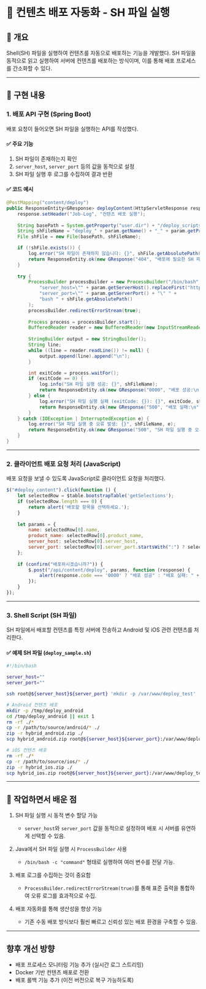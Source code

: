 # 📌 컨텐츠 배포 자동화 - SH 파일 실행

## 📝 개요

Shell(SH) 파일을 실행하여 컨텐츠를 자동으로 배포하는 기능을 개발했다. 
SH 파일을 동적으로 읽고 실행하여 서버에 컨텐츠를 배포하는 방식이며, 이를 통해 배포 프로세스를 간소화할 수 있다.

---

## 🚀 구현 내용

### 1. 배포 API 구현 (Spring Boot)

배포 요청이 들어오면 SH 파일을 실행하는 API를 작성했다.

#### ✅ 주요 기능
1. SH 파일이 존재하는지 확인
2. `server_host`, `server_port` 등의 값을 동적으로 설정
3. SH 파일 실행 후 로그를 수집하여 결과 반환

#### ✅ 코드 예시
```java
@PostMapping("content/deploy")
public ResponseEntity<GResponse> deployContent(HttpServletResponse response, @RequestBody DeployParam param) {
    response.setHeader("Job-Log", "컨텐츠 배포 실행");
    
    String basePath = System.getProperty("user.dir") + "/deploy_scripts/";
    String shFileName = "deploy_" + param.getName() + "_" + param.getProductName() + ".sh";
    File shFile = new File(basePath, shFileName);

    if (!shFile.exists()) {
        log.error("SH 파일이 존재하지 않습니다: {}", shFile.getAbsolutePath());
        return ResponseEntity.ok(new GResponse("404", "배포에 필요한 SH 파일이 없습니다."));
    }
    
    try {
        ProcessBuilder processBuilder = new ProcessBuilder("/bin/bash", "-c",
            "server_host=\"" + param.getServerHost().replaceFirst("https?://", "") + "\" " +
            "server_port=\"" + param.getServerPort() + "\" " +
            "bash " + shFile.getAbsolutePath()
        );
        processBuilder.redirectErrorStream(true);
        
        Process process = processBuilder.start();
        BufferedReader reader = new BufferedReader(new InputStreamReader(process.getInputStream()));
        
        StringBuilder output = new StringBuilder();
        String line;
        while ((line = reader.readLine()) != null) {
            output.append(line).append("\n");
        }

        int exitCode = process.waitFor();
        if (exitCode == 0) {
            log.info("SH 파일 실행 성공: {}", shFileName);
            return ResponseEntity.ok(new GResponse("0000", "배포 성공:\n" + output));
        } else {
            log.error("SH 파일 실행 실패 (exitCode: {}): {}", exitCode, shFileName);
            return ResponseEntity.ok(new GResponse("500", "배포 실패:\n" + output));
        }
    } catch (IOException | InterruptedException e) {
        log.error("SH 파일 실행 중 오류 발생: {}", shFileName, e);
        return ResponseEntity.ok(new GResponse("500", "SH 파일 실행 중 오류 발생."));
    }
}
```

---

### 2. 클라이언트 배포 요청 처리 (JavaScript)

배포 요청을 보낼 수 있도록 JavaScript로 클라이언트 요청을 처리했다.

```javascript
$("#deploy_content").click(function () {
    let selectedRow = $table.bootstrapTable('getSelections');
    if (selectedRow.length === 0) {
        return alert('배포할 항목을 선택하세요.');
    }
    
    let params = {
        name: selectedRow[0].name,
        product_name: selectedRow[0].product_name,
        server_host: selectedRow[0].server_host,
        server_port: selectedRow[0].server_port.startsWith(":") ? selectedRow[0].server_port : ":" + selectedRow[0].server_port
    };
    
    if (confirm("배포하시겠습니까?")) {
        $.post("/api/content/deploy", params, function (response) {
            alert(response.code === '0000' ? "배포 성공" : "배포 실패: " + response.message);
        });
    }
});
```

---

### 3. Shell Script (SH 파일)

SH 파일에서 배포할 컨텐츠를 특정 서버에 전송하고 Android 및 iOS 관련 컨텐츠를 처리한다.

#### ✅ 예제 SH 파일 (`deploy_sample.sh`)
```sh
#!/bin/bash

server_host=""
server_port=""

ssh root@${server_host}${server_port} 'mkdir -p /var/www/deploy_test'

# Android 컨텐츠 배포
mkdir -p /tmp/deploy_android
cd /tmp/deploy_android || exit 1
rm -rf ./*
cp -r /path/to/source/android/* ./
zip -r hybrid_android.zip ./
scp hybrid_android.zip root@${server_host}${server_port}:/var/www/deploy_test

# iOS 컨텐츠 배포
rm -rf ./*
cp -r /path/to/source/ios/* ./
zip -r hybrid_ios.zip ./
scp hybrid_ios.zip root@${server_host}${server_port}:/var/www/deploy_test
```

---

## 📌 작업하면서 배운 점

1. SH 파일 실행 시 동적 변수 할당 가능
   - `server_host`와 `server_port` 값을 동적으로 설정하여 배포 시 서버를 유연하게 선택할 수 있음.

2. Java에서 SH 파일 실행 시 `ProcessBuilder` 사용
   - `/bin/bash -c "command"` 형태로 실행하여 여러 변수를 전달 가능.

3. 배포 로그를 수집하는 것이 중요함
   - `ProcessBuilder.redirectErrorStream(true)`를 통해 표준 출력을 통합하여 오류 로그를 효과적으로 수집.

4. 배포 자동화를 통해 생산성을 향상 가능
   - 기존 수동 배포 방식보다 훨씬 빠르고 신뢰성 있는 배포 환경을 구축할 수 있음.

---

## 향후 개선 방향
- 배포 프로세스 모니터링 기능 추가 (실시간 로그 스트리밍)
- Docker 기반 컨텐츠 배포로 전환
- 배포 롤백 기능 추가 (이전 버전으로 복구 가능하도록)

